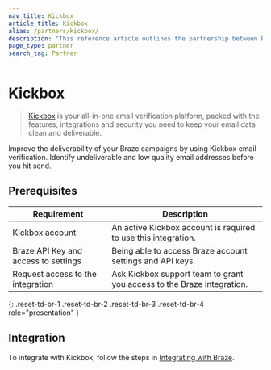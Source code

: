 ```yaml
---
nav_title: Kickbox
article_title: Kickbox
alias: /partners/kickbox/
description: "This reference article outlines the partnership between Braze and Kickbox. Kickbox makes it easy to verify your email lists, or integrate email verification into your application"
page_type: partner
search_tag: Partner
---
```


# Kickbox

> [Kickbox](https://kickbox.com/) is your all-in-one email verification platform, packed with the features, integrations and security you need to keep your email data clean and deliverable.

Improve the deliverability of your Braze campaigns by using Kickbox email verification. Identify undeliverable and low quality email addresses before you hit send.

## Prerequisites

| Requirement                           | Description                                                                   |
| --------------------------------------|-------------------------------------------------------------------------------|
| Kickbox account                       | An active Kickbox account is required to use this integration.                |
| Braze API Key and access to settings  | Being able to access Braze account settings and API keys.                     |
| Request access to the integration     | Ask Kickbox support team to grant you access to the Braze integration.        |
{: .reset-td-br-1 .reset-td-br-2 .reset-td-br-3 .reset-td-br-4 role="presentation" }

## Integration

To integrate with Kickbox, follow the steps in [Integrating with Braze](https://docs.kickbox.com/docs/integrating-with-braze#/).

